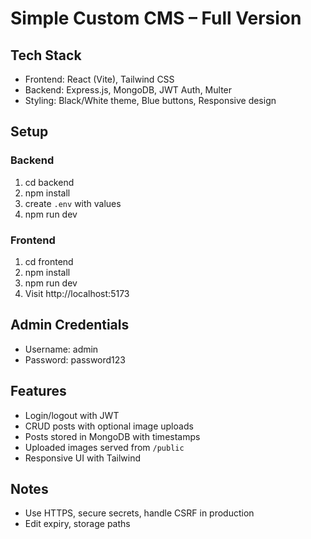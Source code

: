 # Simple Custom CMS – Full Version

## Tech Stack
- Frontend: React (Vite), Tailwind CSS
- Backend: Express.js, MongoDB, JWT Auth, Multer
- Styling: Black/White theme, Blue buttons, Responsive design

## Setup

### Backend
1. cd backend
2. npm install
3. create `.env` with values
4. npm run dev

### Frontend
1. cd frontend
2. npm install
3. npm run dev
4. Visit http://localhost:5173

## Admin Credentials
- Username: admin
- Password: password123

## Features
- Login/logout with JWT 
- CRUD posts with optional image uploads
- Posts stored in MongoDB with timestamps
- Uploaded images served from `/public`
- Responsive UI with Tailwind

## Notes
- Use HTTPS, secure secrets, handle CSRF in production
- Edit expiry, storage paths
